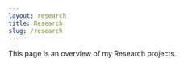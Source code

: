```yaml
---
layout: research
title: Research
slug: /research
---
```


This page is an overview of my Research projects.
<br />
